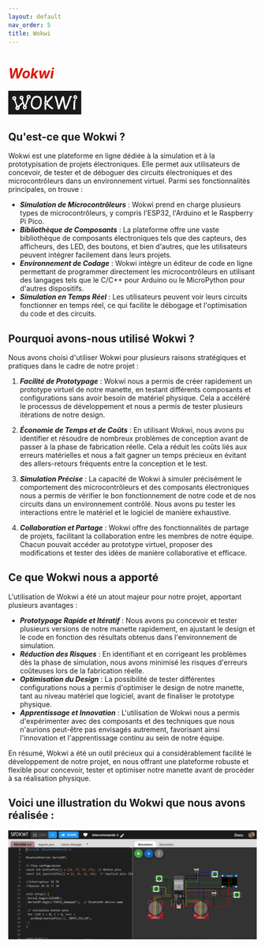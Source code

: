 ```yaml
---
layout: default
nav_order: 5
title: Wokwi
---
```


# <span style="color:#DB1702">_Wokwi_</span>

![Illustration wokwi1](images/wokwi1.png)

## Qu'est-ce que Wokwi ?

Wokwi est une plateforme en ligne dédiée à la simulation et à la prototypisation de projets électroniques. Elle permet aux utilisateurs de concevoir, de tester et de déboguer des circuits électroniques et des microcontrôleurs dans un environnement virtuel. Parmi ses fonctionnalités principales, on trouve :

- _**Simulation de Microcontrôleurs**_ : Wokwi prend en charge plusieurs types de microcontrôleurs, y compris l'ESP32, l'Arduino et le Raspberry Pi Pico.
- _**Bibliothèque de Composants**_ : La plateforme offre une vaste bibliothèque de composants électroniques tels que des capteurs, des afficheurs, des LED, des boutons, et bien d'autres, que les utilisateurs peuvent intégrer facilement dans leurs projets.
- _**Environnement de Codage**_ : Wokwi intègre un éditeur de code en ligne permettant de programmer directement les microcontrôleurs en utilisant des langages tels que le C/C++ pour Arduino ou le MicroPython pour d'autres dispositifs.
- _**Simulation en Temps Réel**_ : Les utilisateurs peuvent voir leurs circuits fonctionner en temps réel, ce qui facilite le débogage et l'optimisation du code et des circuits.

## Pourquoi avons-nous utilisé Wokwi ?

Nous avons choisi d'utiliser Wokwi pour plusieurs raisons stratégiques et pratiques dans le cadre de notre projet :

1. _**Facilité de Prototypage**_ : Wokwi nous a permis de créer rapidement un prototype virtuel de notre manette, en testant différents composants et configurations sans avoir besoin de matériel physique. Cela a accéléré le processus de développement et nous a permis de tester plusieurs itérations de notre design.

2. _**Économie de Temps et de Coûts**_ : En utilisant Wokwi, nous avons pu identifier et résoudre de nombreux problèmes de conception avant de passer à la phase de fabrication réelle. Cela a réduit les coûts liés aux erreurs matérielles et nous a fait gagner un temps précieux en évitant des allers-retours fréquents entre la conception et le test.

3. _**Simulation Précise**_ : La capacité de Wokwi à simuler précisément le comportement des microcontrôleurs et des composants électroniques nous a permis de vérifier le bon fonctionnement de notre code et de nos circuits dans un environnement contrôlé. Nous avons pu tester les interactions entre le matériel et le logiciel de manière exhaustive.

4. _**Collaboration et Partage**_ : Wokwi offre des fonctionnalités de partage de projets, facilitant la collaboration entre les membres de notre équipe. Chacun pouvait accéder au prototype virtuel, proposer des modifications et tester des idées de manière collaborative et efficace.

## Ce que Wokwi nous a apporté

L'utilisation de Wokwi a été un atout majeur pour notre projet, apportant plusieurs avantages :

- _**Prototypage Rapide et Itératif**_ : Nous avons pu concevoir et tester plusieurs versions de notre manette rapidement, en ajustant le design et le code en fonction des résultats obtenus dans l'environnement de simulation.
- _**Réduction des Risques**_ : En identifiant et en corrigeant les problèmes dès la phase de simulation, nous avons minimisé les risques d'erreurs coûteuses lors de la fabrication réelle.
- _**Optimisation du Design**_ : La possibilité de tester différentes configurations nous a permis d'optimiser le design de notre manette, tant au niveau matériel que logiciel, avant de finaliser le prototype physique.
- _**Apprentissage et Innovation**_ : L'utilisation de Wokwi nous a permis d'expérimenter avec des composants et des techniques que nous n'aurions peut-être pas envisagés autrement, favorisant ainsi l'innovation et l'apprentissage continu au sein de notre équipe.

En résumé, Wokwi a été un outil précieux qui a considérablement facilité le développement de notre projet, en nous offrant une plateforme robuste et flexible pour concevoir, tester et optimiser notre manette avant de procéder à sa réalisation physique.

## Voici une illustration du Wokwi que nous avons réalisée :

![Illustration wokwi2](images/wokwi.PNG)

